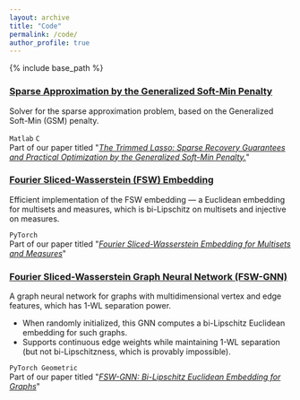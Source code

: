 ```yaml
---
layout: archive
title: "Code"
permalink: /code/
author_profile: true
---
```


{% include base_path %}



### [Sparse Approximation by the Generalized Soft-Min Penalty](https://github.com/tal-amir/sparse-approximation-gsm)  

Solver for the sparse approximation problem, based on the Generalized Soft-Min (GSM) penalty.  

`Matlab` `C`  
Part of our paper titled "[*The Trimmed Lasso: Sparse Recovery Guarantees and Practical Optimization by the Generalized Soft-Min Penalty.*](https://tal-amir.github.io/publication/2021-09%20The%20Trimmed%20Lasso)"  



### [Fourier Sliced-Wasserstein (FSW) Embedding](https://tal-amir.github.io/soon/)

Efficient implementation of the FSW embedding — a Euclidean embedding for multisets and measures, which is bi-Lipschitz on multisets and injective on measures.  

`PyTorch`  
Part of our paper titled "[*Fourier Sliced-Wasserstein Embedding for Multisets and Measures*](https://tal-amir.github.io/publication/2024-05%20Fourier%20Sliced-Wasserstein%20Embedding)"



### [Fourier Sliced-Wasserstein Graph Neural Network (FSW-GNN)](https://tal-amir.github.io/soon/)

A graph neural network for graphs with multidimensional vertex and edge features, which has 1-WL separation power.  
- When randomly initialized, this GNN computes a bi-Lipschitz Euclidean embedding for such graphs.  
- Supports continuous edge weights while maintaining 1-WL separation (but not bi-Lipschitzness, which is provably impossible).  
     
`PyTorch Geometric`  
Part of our paper titled "[*FSW-GNN: Bi-Lipschitz Euclidean Embedding for Graphs*](https://tal-amir.github.io/soon/)"

  
[//]: <> (  https://github.com/tal-amir/fsw-gnn  )
